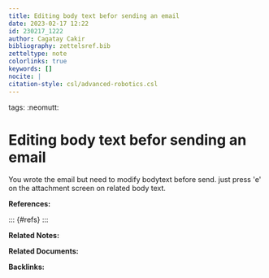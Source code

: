 ```yaml
---
title: Editing body text befor sending an email
date: 2023-02-17 12:22
id: 230217_1222
author: Cagatay Cakir
bibliography: zettelsref.bib
zetteltype: note
colorlinks: true
keywords: []
nocite: |
citation-style: csl/advanced-robotics.csl
---
```

tags: :neomutt:

# Editing body text befor sending an email 

You wrote the email but need to modify bodytext before send. just press 'e' on
the attachment screen on related body text.

**References:**

::: {#refs}
:::

**Related Notes:**


**Related Documents:**


**Backlinks:**
